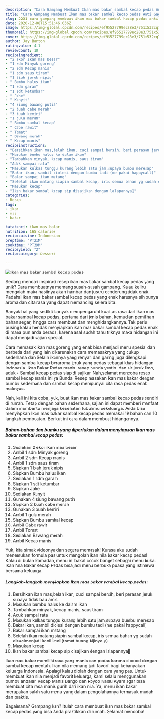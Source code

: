 ```yaml
---
description: "Cara Gampang Membuat Ikan mas bakar sambal kecap pedas Anti Gagal"
title: "Cara Gampang Membuat Ikan mas bakar sambal kecap pedas Anti Gagal"
slug: 2231-cara-gampang-membuat-ikan-mas-bakar-sambal-kecap-pedas-anti-gagal
date: 2020-12-08T15:51:46.036Z
image: https://img-global.cpcdn.com/recipes/ef95527799ec28e3/751x532cq70/ikan-mas-bakar-sambal-kecap-pedas-foto-resep-utama.jpg
thumbnail: https://img-global.cpcdn.com/recipes/ef95527799ec28e3/751x532cq70/ikan-mas-bakar-sambal-kecap-pedas-foto-resep-utama.jpg
cover: https://img-global.cpcdn.com/recipes/ef95527799ec28e3/751x532cq70/ikan-mas-bakar-sambal-kecap-pedas-foto-resep-utama.jpg
author: Jay Barton
ratingvalue: 4.1
reviewcount: 10
recipeingredient:
- "2 ekor ikan mas besar"
- "1 sdm Minyak goreng"
- "2 sdm Kecap manis"
- "1 sdm saus tiram"
- "1 biah jeruk nipis"
- " Bumbu halus ikan"
- "1 sdm garam"
- "1 sdt ketumbar"
- " Jahe"
- " Kunyit"
- "4 siung bawang putih"
- "2 buah cabe merah"
- "3 buah kemiri"
- "1 gula merah"
- " Bumbu sambal kecap"
- " Cabe rawit"
- " Tomat"
- " Bawang merah"
- " Kecap manis"
recipeinstructions:
- "Bersihkan ikan mas,belah ikan, cuci sampai bersih, beri perasan jeruk supaya tidak bau amis"
- "Masukan bumbu halus ke dalam ikan"
- "Tambahkan minyak, kecap manis, saus tiram"
- "Aduk sampai rata"
- "Masukan kulkas tunggu kurang lebih satu jam,supaya bumbu meresap"
- "Bakar ikan, sambil diolesi dengan bumbu tadi (me pakai happycall)"
- "Bakar sampai ikan matang"
- "Setelah ikan matang siapin sambal kecap, iris semua bahan yg sudah dicucimenjadi kecil kecil(tomat buang bijinya y)"
- "Masukan kecap"
- "Ikan bakar sambal kecap sip disajikan dengan lalapannya🤗"
categories:
- Resep
tags:
- ikan
- mas
- bakar

katakunci: ikan mas bakar 
nutrition: 165 calories
recipecuisine: Indonesian
preptime: "PT21M"
cooktime: "PT39M"
recipeyield: "2"
recipecategory: Dessert

---
```



![Ikan mas bakar sambal kecap pedas](https://img-global.cpcdn.com/recipes/ef95527799ec28e3/751x532cq70/ikan-mas-bakar-sambal-kecap-pedas-foto-resep-utama.jpg)

Sedang mencari inspirasi resep ikan mas bakar sambal kecap pedas yang unik? Cara membuatnya memang susah-susah gampang. Kalau keliru mengolah maka hasilnya akan hambar dan justru cenderung tidak enak. Padahal ikan mas bakar sambal kecap pedas yang enak harusnya sih punya aroma dan cita rasa yang dapat memancing selera kita.

Banyak hal yang sedikit banyak mempengaruhi kualitas rasa dari ikan mas bakar sambal kecap pedas, pertama dari jenis bahan, kemudian pemilihan bahan segar, hingga cara membuat dan menghidangkannya. Tak perlu pusing kalau hendak menyiapkan ikan mas bakar sambal kecap pedas enak di mana pun anda berada, karena asal sudah tahu triknya maka hidangan ini dapat menjadi sajian spesial.

Cara memasak ikan mas goreng yang enak bisa menjadi menu spesial dan berbeda dari yang lain dikarenakan cara memasaknya yang cukup sederhana dan Selain ikannya yang renyah dan garing juga dilengkapi dengan sambal kecap beraroma jeruk yang pedas sebagai khas hidangan Indonesia. Ikan Bakar Pedas manis. resep bunda yustin. dan air jeruk limo, aduk • Sambal kecap pedas siap di sajikan Nah,selamat mencoba resep sambal kecap manis ini ya Bunda. Resep masakan Ikan mas bakar dengan bumbu sederhana dan sambal kecap mempunyai cita rasa pedas enak maknyus.


Nah, kali ini kita coba, yuk, buat ikan mas bakar sambal kecap pedas sendiri di rumah. Tetap dengan bahan sederhana, sajian ini dapat memberi manfaat dalam membantu menjaga kesehatan tubuhmu sekeluarga. Anda bisa menyiapkan Ikan mas bakar sambal kecap pedas memakai 19 bahan dan 10 langkah pembuatan. Berikut ini cara dalam membuat hidangannya.

<!--inarticleads1-->

##### Bahan-bahan dan bumbu yang diperlukan dalam menyiapkan Ikan mas bakar sambal kecap pedas:

1. Sediakan 2 ekor ikan mas besar
1. Ambil 1 sdm Minyak goreng
1. Ambil 2 sdm Kecap manis
1. Ambil 1 sdm saus tiram
1. Siapkan 1 biah jeruk nipis
1. Siapkan  Bumbu halus ikan
1. Sediakan 1 sdm garam
1. Siapkan 1 sdt ketumbar
1. Siapkan  Jahe
1. Sediakan  Kunyit
1. Gunakan 4 siung bawang putih
1. Siapkan 2 buah cabe merah
1. Gunakan 3 buah kemiri
1. Ambil 1 gula merah
1. Siapkan  Bumbu sambal kecap
1. Ambil  Cabe rawit
1. Ambil  Tomat
1. Sediakan  Bawang merah
1. Ambil  Kecap manis


Yuk, kita simak videonya dan segera memasak! Kurasa aku sudah menemukan formula pas untuk mengolah ikan nila bakar kecap pedas! Kalau di bulan Ramadan, menu ini bakal cocok banget sebagai menu buka. Ikan Nila Bakar Kecap Pedas bisa jadi menu berbuka puasa yang istimewa bersama keluarga. 

<!--inarticleads2-->

##### Langkah-langkah menyiapkan Ikan mas bakar sambal kecap pedas:

1. Bersihkan ikan mas,belah ikan, cuci sampai bersih, beri perasan jeruk supaya tidak bau amis
1. Masukan bumbu halus ke dalam ikan
1. Tambahkan minyak, kecap manis, saus tiram
1. Aduk sampai rata
1. Masukan kulkas tunggu kurang lebih satu jam,supaya bumbu meresap
1. Bakar ikan, sambil diolesi dengan bumbu tadi (me pakai happycall)
1. Bakar sampai ikan matang
1. Setelah ikan matang siapin sambal kecap, iris semua bahan yg sudah dicucimenjadi kecil kecil(tomat buang bijinya y)
1. Masukan kecap
1. Ikan bakar sambal kecap sip disajikan dengan lalapannya🤗


Ikan mas bakar memiliki rasa yang manis dan pedas karena dicocol dengan sambal kecap mentah. Ikan nila memang jadi favorit bagi kebanyakan keluarga Indonesia. Apalagi kalau diolah dengan cara yang pas. Untuk membuat ikan nila menjadi favorit keluarga, kami selalu menggunakan bumbu andalan Kecap Manis Bango dan Royco Kaldu Ayam agar bisa membuat cita rasa manis gurih dari ikan nila. Ya, menu ikan bakar merupakan salah satu menu yang dalam pengolahannya termasuk mudah dan praktis. 

Bagaimana? Gampang kan? Itulah cara membuat ikan mas bakar sambal kecap pedas yang bisa Anda praktikkan di rumah. Selamat mencoba!
